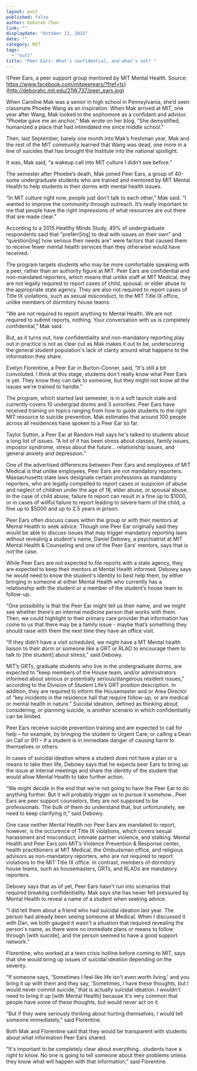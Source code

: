 ```yaml
---
layout: post
published: false
author: Deborah Chen
link: ""
displaydate: "October 13, 2015"
date: ""
category: MIT
tags: 
  - "null"
title: "Peer Ears: What's confidential, and what's not? "
---
```




![Peer Ears, a peer support group mentored by MIT Mental Health. Source: https://www.facebook.com/mitpeerears/?fref=ts](http://deborahc.mit.edu/21W.737/peer_ears.jpg)

When Caroline Mak was a senior in high school in Pennsylvania, she’d seen classmate Phoebe Wang as an inspiration. When Mak arrived at MIT, one year after Wang, Mak looked to the sophomore as a confidant and advisor. “Phoebe gave me an anchor,” Mak wrote on her blog. “She demystified, humanized a place that had intimidated me since middle school.”

Then, last September, barely one month into Mak’s freshman year, Mak and the rest of the MIT community learned that Wang was dead, one more in a line of suicides that has brought the Institute into the national spotlight.

It was, Mak said, “a wakeup call into MIT culture I didn’t see before.”

The semester after Phoebe’s death, Mak joined Peer Ears, a group of 40-some undergraduate students who are trained and mentored by MIT Mental Health to help students in their dorms with mental health issues.

“In MIT culture right now, people just don’t talk to each other,” Mak said. “I wanted to improve the community through outreach. It’s really important to me that people have the right impressions of what resources are out there that are made clear.”

According to a 2015 Healthy Minds Study, 49% of undergraduate respondents said that “preferr[ing] to deal with issues on their own” and “question[ing] how serious their needs are” were factors that caused them to receive fewer mental health services than they otherwise would have received.

The program targets students who may be more comfortable speaking with a peer, rather than an authority figure at MIT. Peer Ears are confidential and non-mandated reporters, which means that unlike staff at MIT Medical, they are not legally required to report cases of child, spousal, or elder abuse to the appropriate state agency. They are also not required to report cases of Title IX violations, such as sexual misconduct, to the MIT Title IX office, unlike members of dormitory house teams.

“We are not required to report anything to Mental Health. We are not required to submit reports, nothing. Your conversation with us is completely confidential,” Mak said.

But, as it turns out, how confidentiality and non-mandatory reporting play out in practice is not as clear cut as Mak makes it out to be, underscoring the general student population's lack of clarity around what happens to the information they share.

Evelyn Florentine, a Peer Ear in Burton-Conner, said, “It's still a bit convoluted. I think at this stage, students don't really know what Peer Ears is yet. They know they can talk to someone, but they might not know all the issues we're trained to handle.”

The program, which started last semester, is in a soft launch state and currently covers 10 undergrad dorms and 3 sororities. Peer Ears have received training on topics ranging from how to guide students to the right MIT resource to suicide prevention. Mak estimates that around 100 people across all residences have spoken to a Peer Ear so far.

Taylor Sutton, a Peer Ear at Random Hall says he's talked to students about a long list of issues. “A lot of it has been stress about classes, family issues, impostor syndrome, stress about the future... relationship issues, and general anxiety and depression.”

One of the advertised differences between Peer Ears and employees of MIT Medical is that unlike employees, Peer Ears are not mandatory reporters. Massachusetts state laws designate certain professions as mandatory reporters, who are legally compelled to report cases or suspicion of abuse and neglect of children under the age of 18, elder abuse, or spousal abuse. In the case of child abuse, failure to report can result in a fine up to $1000, or in cases of willful failure to report leading to severe harm of the child, a fine up to $5000 and up to 2.5 years in prison.

Peer Ears often discuss cases within the group or with their mentors at Mental Health to seek advice. Though one Peer Ear originally said they would be able to discuss issues that may trigger mandatory reporting laws without revealing a student's name, Daniel Debowy, a psychiatrist at MIT Mental Health & Counseling and one of the Peer Ears’ mentors, says that is not the case.

While Peer Ears are not expected to file reports with a state agency, they are expected to keep their mentors at Mental Health informed. Debowy says he would need to know the student's identity to best help them, by either bringing in someone at either Mental Health who currently has a relationship with the student or a member of the student’s house team to follow-up.

“One possibility is that the Peer Ear might tell us their name, and we might see whether there’s an internal medicine person that works with them. Then, we could highlight to their primary care provider that information has come to us that there may be a family issue - maybe that’s something they should raise with them the next time they have an office visit.

“If they didn’t have a visit scheduled, we might have a MT Mental health liaison to their dorm or someone like a GRT or RLAD to encourage them to talk to [the student] about stress,” said Debowy.

MIT’s GRTs, graduate students who live in the undergraduate dorms, are expected to “keep members of the House team, and/or administrators informed about serious or potentially serious/dangerous resident issues,” according to the Division of Student Life’s GRT position description. In addition, they are required to inform the Housemaster and or Area Director of “key incidents in the residence hall that require follow-up, or are medical or mental health in nature.”
Suicidal ideation, defined as thinking about, considering, or planning suicide, is another scenario in which confidentiality can be limited.

Peer Ears receive suicide prevention training and are expected to call for help – for example, by bringing the student to Urgent Care, or calling a Dean on Call or 911 – if a student is in immediate danger of causing harm to themselves or others.

In cases of suicidal ideation where a student does not have a plan or a means to take their life, Debowy says that he expects peer Ears to bring up the issue at internal meetings and share the identity of the student that would allow Mental Health to take further action.

“We might decide in the end that we’re not going to have the Peer Ear to do anything further. But it will probably trigger us to pursue it somehow...Peer Ears are peer support counselors, they are not supposed to be professionals. The bulk of them do understand that, but unfortunately, we need to keep clarifying it,” said Debowy.
 
One case neither Mental Health nor Peer Ears are mandated to report, however, is the occurence of Title IX violations, which covers sexual harassment and misconduct, intimate partner violence, and stalking. Mental Health and Peer Ears join MIT’s Violence Prevention & Response center, health practitioners at MIT Medical, the Ombudsman office, and religious advisors as non-mandatory reporters, who are not required to report violations to the MIT Title IX office. In contrast, members of dormitory house teams, such as housemasters, GRTs, and RLADs are mandatory reporters.

Debowy says that as of yet, Peer Ears hasn't run into scenarios that required breaking confidentiality. Mak says she has never felt pressured by Mental Health to reveal a name of a student when seeking advice.

“I did tell them about a friend who had suicidal ideation last year. The person had already been seeing someone at Medical. When I discussed it with Dan, we both gauged it wasn't a situation that required revealing the person's name, as there were no immediate plans or means to follow through [with suicide], and the person seemed to have a good support network.”
	
Florentine, who worked at a teen crisis hotline before coming to MIT, says that she would bring up issues of suicidal ideation depending on the severity.

“If someone says, 'Sometimes I feel like life isn't even worth living,' and you bring it up with them and they say, 'Sometimes, I have these thoughts, but I would never commit suicide,' that is actually suicidal ideation. I wouldn't need to bring it up [with Mental Health] because it's very common that people have some of these thoughts, but would never act on it.

“But if they were seriously thinking about hurting themselves, I would tell someone immediately,” said Florentine.

Both Mak and Florentine said that they would be transparent with students about what information Peer Ears shared.

“It's important to be completely clear about everything...students have a right to know. No one is going to tell someone about their problems unless they know what will happen with that information,” said Florentine. 
